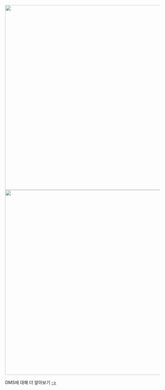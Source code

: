 <!-- # DMS

DMS는 Dormitory Management System의 약자로, 학교와 학생의 기숙사 생활을 편리하게 하기 위한 서비스입니다.

저희는 학생들의 편리한 기숙사 생활을 위한 기능을 제공합니다

>  1. 사감실에 직접 가지 않고도 잔류, 자습실 이용 등을 간편하게 신청할 수 있어요
>  2. 앱을 통해서 공지사항을 빠르게 확인할 수 있어요
>  3. 언제든지 자신의 상벌점을 확인할 수 있어요

또, 사감선생님의 효율적인 기숙사 관리를 위한 기능을 제공합니다

> 1. 엑셀을 이용해 학생 정보를 쉽게 등록, 수정할 수 있어요
> 2. 커스텀 가능한 태그, 정렬, 필터링 기능으로 학생을 편하게 조회하고 관리할 수 있어요
> 3. 자습실, 잔류 신청을 모아서 관리할 수 있어요
> 4. 기숙사 공지사항을 빠르게 알릴 수 있어요
> 5. 상벌점을 간단하게 부여하고 조회할 수 있어요

DMS는 기숙사를 위한 편의 시스템을 목표로 하고 있기 때문에, 사용자의 의견을 적극 수용하여 기숙사 생활을 개선하는 데 전념하고 있습니다.

기숙사에서의 불편한 점이 무엇인지, 학생과 사감선생님의 의견에 귀기울이고 개선하기 위해 항상 노력합니다.

모든 학교와 학생의 편리한 기숙사 생활을 위해 나아가겠습니다! :)

DMS에 대해 더 알고싶다면? → [DMS 소개 가이드](https://www.notion.so/teamaliens/DMS-Dormitory-Management-System-1a1c2b14473845e5a36ce944f008a97f?pvs=4)

![Group 18198](https://user-images.githubusercontent.com/80632060/223010416-245afac0-7984-4f58-a8d0-357d9f8353b4.png)
 -->
 
 <!--
 ![DMS github main](https://github.com/team-aliens/.github/assets/101160207/9a0c0aed-36ab-4b78-8bae-3109d9c116e2)

<details>
<summary><a href="https://www.notion.so/DMS-Dormitory-Management-System-1a1c2b14473845e5a36ce944f008a97f?pvs=21">DMS에 대해 더 알아보기</a></summary>
<div markdown="1">

</br>

# 최고의 기숙사 관리 서비스, DMS

</br>

## 하나, **활발한 소통**

기숙사에서의 불편한 점이 무엇인지, 학생과 선생님의 의견에 귀기울이고 개선하기 위해 노력합니다.

**→ DMS는 피드백에 빠르게 대응하고, 목적을 달성하기 위해 유연하게 변화하는 서비스입니다!**

</br>

## 둘, **유지보수와 보안**

서비스의 안정성을 높일 수 있도록 서버 상태를 항시 관리중입니다. 사용자의 데이터를 안전하게 보관할 수 있도록 학생의 개인정보를 암호화하여 저장합니다.

**→ DMS는 계속해서 유지될 수 있는 안전한 소프트웨어를 지향합니다!**

</br>

## 셋, **발전 가능성**

DMS는 SmartTech Korea, Softwave 등의 전람회에 참가하여 서비스 가치와 완성도를 인정받았습니다.

**→ 더욱 발전하고 확장될 DMS의 모습을 기대해주세요 :)**

</br>
</br>

## 모두가 편리한 기숙사를 위해 나아가겠습니다 :)

</br>
</br>

![DMS github 1](https://github.com/team-aliens/.github/assets/101160207/e62618d6-dd1a-4735-9a31-39b80f75969f)

![DMS github 2](https://github.com/team-aliens/.github/assets/101160207/7cc0abc5-7be7-4ef8-aafa-3d3b3b7848af)

</br>

![DMS github 3](https://github.com/team-aliens/.github/assets/101160207/1723f6a6-fce6-4543-89c0-65bc0b8c2779)

![DMS github 4](https://github.com/team-aliens/.github/assets/101160207/07d609f8-64e7-4685-8c12-ad68572a56bf)

---
</div>
</details>
![image 186](https://github.com/team-aliens/.github/assets/101160207/8d90090e-67fa-45c8-ada8-4220d85f8360)
-->


<img width="600px" src="https://github.com/team-aliens/.github/assets/101160207/c52234b3-8868-4db2-8f6b-50cb7b75ecfb">
<img width="600px" src="https://github.com/team-aliens/.github/assets/101160207/303e57ce-1917-4520-a509-ae55082c8262">

DMS에 대해 더 알아보기 <a href="https://www.notion.so/DMS-Dormitory-Management-System-1a1c2b14473845e5a36ce944f008a97f?pvs=21">-></a>
